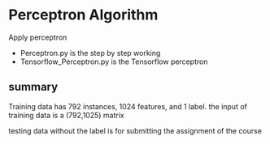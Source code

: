 # Perceptron Algorithm

Apply perceptron 
* Perceptron.py is the step by step working
* Tensorflow_Perceptron.py is the Tensorflow perceptron

## summary
Training data has 792 instances, 1024 features, and 1 label.
the input of training data  is a (792,1025) matrix

testing data without the label is for submitting the assignment of the course 



